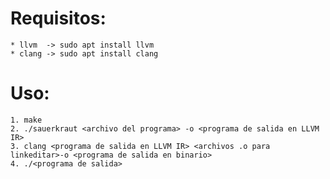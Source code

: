 
# Requisitos: 
	* llvm  -> sudo apt install llvm  
	* clang -> sudo apt install clang 
# Uso:
 	1. make
	2. ./sauerkraut <archivo del programa> -o <programa de salida en LLVM IR>  
	3. clang <programa de salida en LLVM IR> <archivos .o para linkeditar>-o <programa de salida en binario>
	4. ./<programa de salida> 
